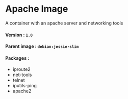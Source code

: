 # Apache Image

A container with an apache server and networking tools  
#### Version : `1.0`

#### Parent image : `debian:jessie-slim`

#### Packages :
* iproute2 
* net-tools
* telnet 
* iputils-ping
* apache2
